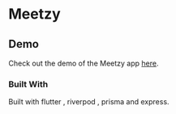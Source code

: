 # Meetzy

## Demo

Check out the demo of the Meetzy app [here](https://drive.google.com/file/d/1jHR3rTmfyed2Ie5Lvny4haP0cRge9nzV/view?usp=sharing).


### Built With

Built with flutter , riverpod , prisma and express.  
